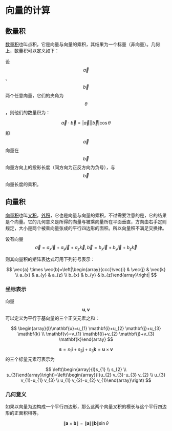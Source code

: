 # 向量的计算

## 数量积

[数量积](https://zh.wikipedia.org/wiki/%E6%95%B0%E9%87%8F%E7%A7%AF)也叫点积，它是向量与向量的乘积，其结果为一个标量（非向量）。几何上，数量积可以定义如下：

设$$\vec{a}$$、$$\vec{b}$$ 两个任意向量，它们的夹角为$$\theta$$，则他们的数量积为：

$$
\vec{a} \cdot \vec{b}=|\vec{a}||\vec{b}| \cos \theta
$$

即 $$\vec{a}$$ 向量在$$\vec{b}$$ 向量方向上的投影长度（同方向为正反方向为负号），与$$\vec{b}$$向量长度的乘积。

## 向量积

[向量积](https://zh.wikipedia.org/wiki/向量积)也叫[叉积](https://zh.wikipedia.org/wiki/叉积)，[外积](https://zh.wikipedia.org/wiki/外积)，它也是向量与向量的乘积，不过需要注意的是，它的结果是个向量。它的几何意义是所得的向量与被乘向量所在平面垂直，方向由右手定则规定，大小是两个被乘向量张成的平行四边形的面积。所以向量积不满足交换律。

设有向量$$\vec{a}=a_{x} \vec{i}+a_{y} \vec{j}+a_{z} \vec{k}, \vec{b}=b_{x} \vec{i}+b_{y} \vec{j}+b_{z} \vec{k}$$

则其向量积的矩阵表达式可用下列符号表示：

$$
\vec{a} \times \vec{b}=\left|\begin{array}{ccc}\vec{i} & \vec{j} & \vec{k} \\ a_{x} & a_{y} & a_{z} \\ b_{x} & b_{y} & b_{z}\end{array}\right|
$$

### 坐标表示

向量$$\mathbf{u},\mathbf{v}$$可以定义为平行于基向量的三个正交元素之和：

$$
\begin{array}{l}\mathbf{u}=u_{1} \mathbf{i}+u_{2} \mathbf{j}+u_{3} \mathbf{k} \\ \mathbf{v}=v_{1} \mathbf{i}+v_{2} \mathbf{j}+v_{3} \mathbf{k}\end{array}
$$

$$\mathbf{s}=s_{1} \mathbf{i}+s_{2} \mathbf{j}+s_{3} \mathbf{k}=\mathbf{u} \times \mathbf{v}$$的三个标量元素可表示为

$$
\left(\begin{array}{l}s_{1} \\ s_{2} \\ s_{3}\end{array}\right)=\left(\begin{array}{l}u_{2} v_{3}-u_{3} v_{2} \\ u_{3} v_{1}-u_{1} v_{3} \\ u_{1} v_{2}-u_{2} v_{1}\end{array}\right)
$$

### 几何意义

如果以向量为边构成一个平行四边形，那么这两个向量叉积的模长与这个平行四边形的正面积相等。

$$
\|\mathbf{a} \times \mathbf{b}\|=\|\mathbf{a}\|\|\mathbf{b}\| \sin \theta
$$

